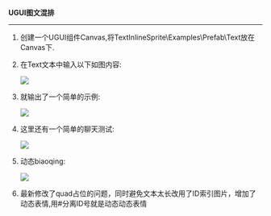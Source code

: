 <p>
    <strong>UGUI图文混排</strong>
</p>
<hr/>
<ol class=" list-paddingleft-2" style="list-style-type: decimal;">
    <li>
        <p>
            创建一个UGUI组件Canvas,将TextInlineSprite\Examples\Prefab\Text放在Canvas下.
        </p>
    </li>
    <li>
        <p>
            在Text文本中输入以下如图内容:
        </p>
        <p>
            <img src="https://github.com/coding2233/TextInlineSprite/blob/master/ShotScreens/01.png"/>
        </p>
    </li>
    <li>
        <p>
            就输出了一个简单的示例:
        </p>
        <p>
            <img src="https://github.com/coding2233/TextInlineSprite/blob/master/ShotScreens/02.png"/>
        </p>
    </li>
    <li>
        <p>
            这里还有一个简单的聊天测试:
        </p>
        <p>
            <img src="https://github.com/coding2233/TextInlineSprite/blob/master/ShotScreens/03.png"/>
        </p>
    </li>
	<li>
        <p>
            动态biaoqing:
        </p>
        <p>
            <img src="https://github.com/coding2233/TextInlineSprite/blob/master/ShotScreens/04.gif"/>
        </p>
    </li>
    <li>
        <p>
            最新修改了quad占位的问题，同时避免文本太长改用了ID索引图片，增加了动态表情,用#分离ID号就是动态动态表情
        </p>
    </li>
</ol>
